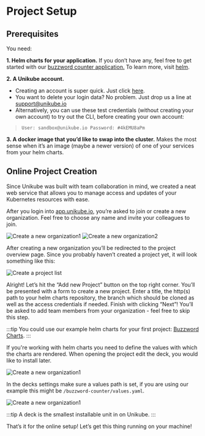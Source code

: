 # Project Setup

## Prerequisites

You need:

**1.  Helm charts for your application.** If you don’t have any, feel free to get started with our [buzzword counter application.](https://github.com/Blueshoe/buzzword-charts/) To learn more, visit [helm](https://helm.sh/).

**2.  A Unikube account.**
- Creating an account is super quick. Just click [here](https://app.unikube.io).  
- You want to delete your login data? No problem. Just drop us a line at [support@unikube.io](mailto:support@unikube.io)
- Alternatively, you can use these test credentials (without creating your own account) to try out the CLI, before creating your own account:

>     User: sandbox@unikube.io Password: #4kEMU8aPm

**3.  A docker image that you’d like to swap into the cluster.** Makes the most sense when it’s an image (maybe a newer version) of one of your services from your helm charts.


## Online Project Creation

Since Unikube was built with team collaboration in mind, we created a neat web service that allows you to manage access and updates of your Kubernetes resources with ease.

After you login into [app.unikube.io](https://login.unikube.io/auth/realms/unikube/protocol/openid-connect/auth?client_id=frontend&redirect_uri=https%3A%2F%2Fapp.unikube.io%2F&state=3fb1027f-8b5c-4b28-8fe8-791dd998ff74&response_mode=fragment&response_type=code&scope=openid&nonce=3720bb97-7ea1-4587-8028-974f71f5b8d2), you’re asked to join or create a new organization. Feel free to choose any name and invite your colleagues to join.

![Create a new organization1](/docs/img/screenshot_create-new-organization1.png)
![Create a new organization2](/docs/img/screenshot_create-new-organization2.png)

After creating a new organization you’ll be redirected to the project overview page. Since you probably haven’t created a project yet, it will look something like this:

![Create a project list](/docs/img/screenshot__project-list.png)

Alright! Let’s hit the “Add new Project” button on the top right corner. You’ll be presented with a form to create a new project. Enter a title, the http(s) path to your helm charts repository, the branch which should be cloned as well as the access credentials if needed. Finish with clicking “Next”! You’ll be asked to add team members from your organization - feel free to skip this step.

:::tip
You could use our example helm charts for your first project:
[Buzzword Charts](https://github.com/Blueshoe/buzzword-charts/).
:::

If you're working with helm charts you need to define the values with which the charts are rendered.
When opening the project edit the deck, you would like to install later.

![Create a new organization1](/docs/img/edit_deck.png)

In the decks settings make sure a values path is set, if you are using our
example this might be `/buzzword-counter/values.yaml`.

![Create a new organization1](/docs/img/edit_values.png)

:::tip
A deck is the smallest installable unit in on Unikube.
:::

That’s it for the online setup! Let’s get this thing running on your machine!
